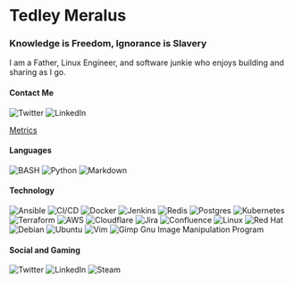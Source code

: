 
<!--[![Header](https://github.com/tmeralus/tmeralus/blob/main/tedley-cartoon-animation-banner.gif)](https://www.meralus.com)
-->
# Tedley Meralus 
### Knowledge is Freedom, Ignorance is Slavery 
I am a Father, Linux Engineer, and software junkie who enjoys building and sharing as I go.

#### Contact Me
![Twitter](https://img.shields.io/badge/@techdadteddy-%231DA1F2.svg?style=for-the-badge&logo=Twitter&logoColor=white) ![LinkedIn](https://img.shields.io/badge/linkedin-%230077B5.svg?style=for-the-badge&logo=linkedin&logoColor=white)

[Metrics](/github-metrics.svg)

#### Languages
![BASH](https://img.shields.io/badge/shell_script-%23121011.svg?style=for-the-badge&logo=gnu-bash&logoColor=white)
![Python](https://img.shields.io/badge/python-3670A0?style=for-the-badge&logo=python&logoColor=ffdd54)
![Markdown](https://img.shields.io/badge/markdown-%23000000.svg?style=for-the-badge&logo=markdown&logoColor=white) 

 #### Technology
![Ansible](https://img.shields.io/badge/ansible-%231A1918.svg?style=for-the-badge&logo=ansible&logoColor=white)
![CI/CD](https://img.shields.io/badge/-CI%2FCD-000?&logo=CircleCI&logoColor=888)
![Docker](https://img.shields.io/badge/docker-%230db7ed.svg?style=for-the-badge&logo=docker&logoColor=white)
![Jenkins](https://img.shields.io/badge/jenkins-%232C5263.svg?style=for-the-badge&logo=jenkins&logoColor=white)
![Redis](https://img.shields.io/badge/redis-%23DD0031.svg?style=for-the-badge&logo=redis&logoColor=white)
![Postgres](https://img.shields.io/badge/postgres-%23316192.svg?style=for-the-badge&logo=postgresql&logoColor=white)
![Kubernetes](https://img.shields.io/badge/kubernetes-%23326ce5.svg?style=for-the-badge&logo=kubernetes&logoColor=white)
![Terraform](https://img.shields.io/badge/terraform-%235835CC.svg?style=for-the-badge&logo=terraform&logoColor=white) 
![AWS](https://img.shields.io/badge/AWS-%23FF9900.svg?style=for-the-badge&logo=amazon-aws&logoColor=white) 
![Cloudflare](https://img.shields.io/badge/Cloudflare-F38020?style=for-the-badge&logo=Cloudflare&logoColor=white)
![Jira](https://img.shields.io/badge/jira-%230A0FFF.svg?style=for-the-badge&logo=jira&logoColor=white)
![Confluence](https://img.shields.io/badge/confluence-%23172BF4.svg?style=for-the-badge&logo=confluence&logoColor=white) 
![Linux](https://img.shields.io/badge/Linux-FCC624?style=for-the-badge&logo=linux&logoColor=black)
![Red Hat](https://img.shields.io/badge/Red%20Hat-EE0000?style=for-the-badge&logo=redhat&logoColor=white)
![Debian](https://img.shields.io/badge/Debian-D70A53?style=for-the-badge&logo=debian&logoColor=white) 
![Ubuntu](https://img.shields.io/badge/Ubuntu-E95420?style=for-the-badge&logo=ubuntu&logoColor=white)
![Vim](https://img.shields.io/badge/VIM-%2311AB00.svg?style=for-the-badge&logo=vim&logoColor=white) 
![Gimp Gnu Image Manipulation Program](https://img.shields.io/badge/Gimp-657D8B?style=for-the-badge&logo=gimp&logoColor=FFFFFF) 

#### Social and Gaming
![Twitter](https://img.shields.io/badge/@techgameteddy-%231DA1F2.svg?style=for-the-badge&logo=Twitter&logoColor=white)
![LinkedIn](https://img.shields.io/badge/linkedin-%230077B5.svg?style=for-the-badge&logo=linkedin&logoColor=white) 
![Steam](https://img.shields.io/badge/techgameteddy-%23000000.svg?style=for-the-badge&logo=steam&logoColor=white)  
<!-- 
# Github Metrics
![Metrics](/github-metrics.svg)

Find more Logos here 
https://github.com/Ileriayo/markdown-badges

Create and edit GIF's
https://ezgif.com
-->
